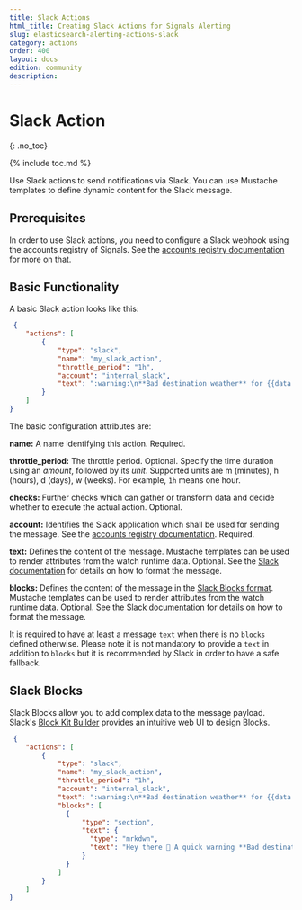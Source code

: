 ```yaml
---
title: Slack Actions
html_title: Creating Slack Actions for Signals Alerting
slug: elasticsearch-alerting-actions-slack
category: actions
order: 400
layout: docs
edition: community
description:
---
```


<!--- Copyright 2020 floragunn GmbH -->

# Slack Action
{: .no_toc}

{% include toc.md %}


Use Slack actions to send notifications via Slack. You can use Mustache templates to define dynamic content for the Slack message.

## Prerequisites

In order to use Slack actions, you need to configure a Slack webhook using the accounts registry of Signals. See the [accounts registry documentation](accounts.md) for more on that.

## Basic Functionality

A basic Slack action looks like this:

<!-- {% raw %} -->
```json
 {
	"actions": [
		{
			"type": "slack",
			"name": "my_slack_action",
			"throttle_period": "1h",
			"account": "internal_slack",
			"text": ":warning:\n**Bad destination weather** for {{data.bad_weather_flights.hits.total.value}} flights over last {{data.constants.window}}"
		}
	]
}
```
<!-- {% endraw %} -->

The basic configuration attributes are:

**name:** A name identifying this action. Required.

**throttle_period:** The throttle period. Optional. Specify the time duration using an *amount*, followed by its *unit*. Supported units are m (minutes), h (hours), d (days), w (weeks). For example, `1h` means one hour.

**checks:** Further checks which can gather or transform data and decide whether to execute the actual action. Optional.

**account:** Identifies the Slack application which shall be used for sending the message. See the [accounts registry documentation](accounts.md). Required.

**text:** Defines the content of the message. Mustache templates can be used to render attributes from the watch runtime data. Optional. See the [Slack documentation](https://api.slack.com/messaging/composing/formatting) for details on how to format the message.

**blocks:** Defines the content of the message in the [Slack Blocks format](https://api.slack.com/block-kit/building). Mustache templates can be used to render attributes from the watch runtime data. Optional. See the [Slack documentation](https://api.slack.com/messaging/composing/formatting) for details on how to format the message.

It is required to have at least a message `text` when there is no `blocks` defined otherwise. Please note it is not mandatory to provide a `text` in addition to `blocks` but it is recommended by Slack in order to have a safe fallback.

## Slack Blocks

Slack Blocks allow you to add complex data to the message payload. Slack's [Block Kit Builder](https://api.slack.com/tools/block-kit-builder) provides an intuitive web UI to design Blocks.

```json
 {
	"actions": [
		{
			"type": "slack",
			"name": "my_slack_action",
			"throttle_period": "1h",
			"account": "internal_slack",
            "text": ":warning:\n**Bad destination weather** for {{data.bad_weather_flights.hits.total.value}} flights over last {{data.constants.window}}",
			"blocks": [
              {
  			      "type": "section",
  			      "text": {
  				    "type": "mrkdwn",
  				    "text": "Hey there 👋 A quick warning **Bad destination weather** for {{data.bad_weather_flights.hits.total.value}} flights over last {{data.constants.window}}"
                  }
  		      }
            ]
		}
	]
}
```